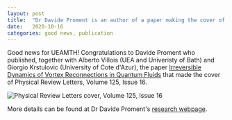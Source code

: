```yaml
---
layout: post
title:  "Dr Davide Proment is an author of a paper making the cover of Physical Review Letters"
date:   2020-10-16
categories: good news, publication
---
```


Good news for UEAMTH!
Congratulations to Davide Proment who published, together with Alberto Villois (UEA and Univeristy of Bath) and Giorgio Krstulovic (University of Cote d'Azur), the paper [Irreversible Dynamics of Vortex Reconnections in Quantum Fluids](https://doi.org/10.1103/PhysRevLett.125.164501) that made the cover of Physical Review Letters, Volume 125, Issue 16.

![Physical Review Letters cover, Volume 125, Issue 16](/blog/assets/LS17124cvr.png)

More details can be found at Dr Davide Proment's [research webpage](https://davideproment.github.io/research/).

